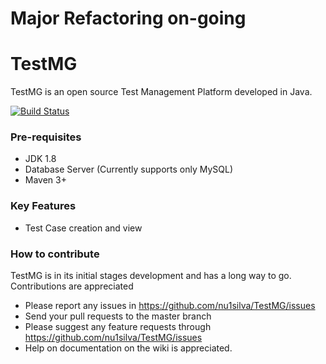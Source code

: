 # Major Refactoring on-going

# TestMG
TestMG is an open source Test Management Platform developed in Java.

[![Build Status](https://travis-ci.org/nu1silva/TestMG.svg?branch=master)](https://travis-ci.org/nu1silva/TestMG)

### Pre-requisites
- JDK 1.8
- Database Server (Currently supports only MySQL)
- Maven 3+

### Key Features
- Test Case creation and view

### How to contribute
TestMG is in its initial stages development and has a long way to go. Contributions are appreciated
- Please report any issues in https://github.com/nu1silva/TestMG/issues
- Send your pull requests to the master branch
- Please suggest any feature requests through https://github.com/nu1silva/TestMG/issues
- Help on documentation on the wiki is appreciated.
